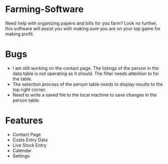 # Farming-Software
Need help with organizing papers and bills for you farm? Look no further, this software will assist you with making sure you are on your top game for making profit.

# Bugs
- I am still working on the contact page. The listings of the person in the data table is not operating as it should. The filter needs attention to for the table. 
- The selection process of the person table needs to display results to the top right corner.
- Need to write a saved file to the local machine to save changes in the person table.

# Features
- Contact Page
- Costs Entry Data
- Live Stock Entry
- Calendar
- Settings

